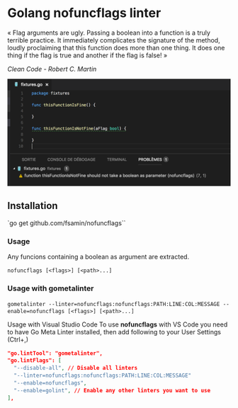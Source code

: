 # Golang nofuncflags linter

« Flag arguments are ugly. Passing a boolean into a function is a truly terrible practice. It immediately complicates the signature of the method, loudly proclaiming that this function does more than one thing. It does one thing if the flag is true and another if the flag is false! »

*Clean Code - Robert C. Martin*

![VSC Preview](./doc/screen.png)

## Installation

`go get github.com/fsamin/nofuncflags``

### Usage

Any funcions containing a boolean as argument are extracted.

```shell
nofuncflags [<flags>] [<path>...]
```

### Usage with gometalinter

```shell
gometalinter --linter=nofuncflags:nofuncflags:PATH:LINE:COL:MESSAGE --enable=nofuncflags [<flags>] [<path>...]
```

Usage with Visual Studio Code
To use **nofuncflags** with VS Code you need to have Go Meta Linter installed, then add following to your User Settings (Ctrl+,)

```json
"go.lintTool": "gometalinter",
"go.lintFlags": [
  "--disable-all", // Disable all linters
  "--linter=nofuncflags:nofuncflags:PATH:LINE:COL:MESSAGE"
  "--enable=nofuncflags",
  "--enable=golint", // Enable any other linters you want to use
],
```